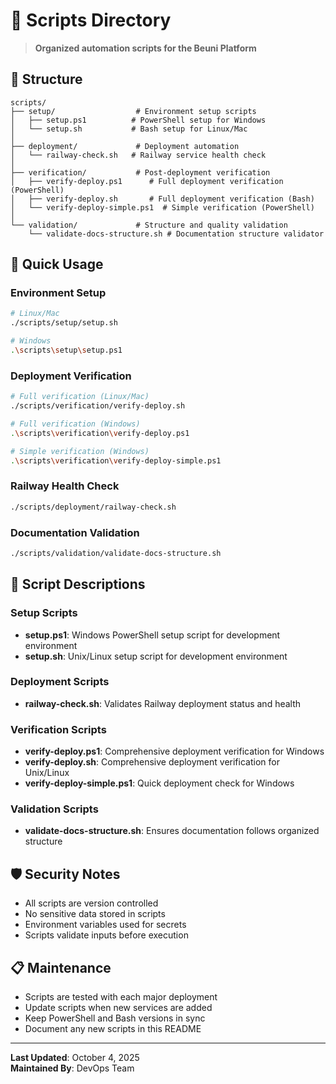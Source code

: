 # 🔧 Scripts Directory

> **Organized automation scripts for the Beuni Platform**

## 📁 Structure

```
scripts/
├── setup/                  # Environment setup scripts
│   ├── setup.ps1          # PowerShell setup for Windows
│   └── setup.sh           # Bash setup for Linux/Mac
│
├── deployment/             # Deployment automation
│   └── railway-check.sh   # Railway service health check
│
├── verification/           # Post-deployment verification
│   ├── verify-deploy.ps1      # Full deployment verification (PowerShell)
│   ├── verify-deploy.sh       # Full deployment verification (Bash)
│   └── verify-deploy-simple.ps1  # Simple verification (PowerShell)
│
└── validation/             # Structure and quality validation
    └── validate-docs-structure.sh # Documentation structure validator
```

## 🚀 Quick Usage

### Environment Setup
```bash
# Linux/Mac
./scripts/setup/setup.sh

# Windows
.\scripts\setup\setup.ps1
```

### Deployment Verification
```bash
# Full verification (Linux/Mac)
./scripts/verification/verify-deploy.sh

# Full verification (Windows)
.\scripts\verification\verify-deploy.ps1

# Simple verification (Windows)
.\scripts\verification\verify-deploy-simple.ps1
```

### Railway Health Check
```bash
./scripts/deployment/railway-check.sh
```

### Documentation Validation
```bash
./scripts/validation/validate-docs-structure.sh
```

## 📝 Script Descriptions

### Setup Scripts
- **setup.ps1**: Windows PowerShell setup script for development environment
- **setup.sh**: Unix/Linux setup script for development environment

### Deployment Scripts  
- **railway-check.sh**: Validates Railway deployment status and health

### Verification Scripts
- **verify-deploy.ps1**: Comprehensive deployment verification for Windows
- **verify-deploy.sh**: Comprehensive deployment verification for Unix/Linux
- **verify-deploy-simple.ps1**: Quick deployment check for Windows

### Validation Scripts
- **validate-docs-structure.sh**: Ensures documentation follows organized structure

## 🛡️ Security Notes

- All scripts are version controlled
- No sensitive data stored in scripts
- Environment variables used for secrets
- Scripts validate inputs before execution

## 📋 Maintenance

- Scripts are tested with each major deployment
- Update scripts when new services are added
- Keep PowerShell and Bash versions in sync
- Document any new scripts in this README

---

**Last Updated**: October 4, 2025  
**Maintained By**: DevOps Team